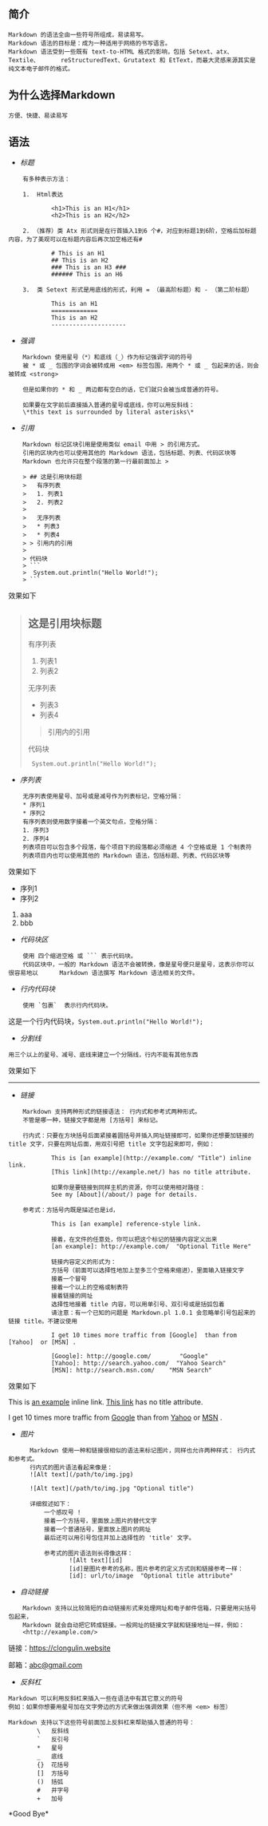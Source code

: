 ## 简介
    Markdown 的语法全由一些符号所组成，易读易写。
    Markdown 语法的目标是：成为一种适用于网络的书写语言。
    Markdown 语法受到一些既有 text-to-HTML 格式的影响，包括 Setext、atx、Textile、      reStructuredText、Grutatext 和 EtText，而最大灵感来源其实是纯文本电子邮件的格式。
## 为什么选择Markdown
    方便、快捷、易读易写
## 语法
* *标题*
```
    有多种表示方法：

    1.  Html表达

            <h1>This is an H1</h1>
            <h2>This is an H2</h2>
    
    2. （推荐）类 Atx 形式则是在行首插入1到6 个#，对应到标题1到6阶，空格后加标题内容，为了美观可以在标题内容后再次加空格还有#

            # This is an H1
            ## This is an H2
            ### This is an H3 ###
            ###### This is an H6

    3.  类 Setext 形式是用底线的形式，利用 = （最高阶标题）和 - （第二阶标题）

            This is an H1
            =============
            This is an H2
            ---------------------
```
* *强调*
```
    Markdown 使用星号（*）和底线（_）作为标记强调字词的符号
    被 * 或 _ 包围的字词会被转成用 <em> 标签包围，用两个 * 或 _ 包起来的话，则会被转成 <strong>

    但是如果你的 * 和 _ 两边都有空白的话，它们就只会被当成普通的符号。

    如果要在文字前后直接插入普通的星号或底线，你可以用反斜线：
    \*this text is surrounded by literal asterisks\*
```

*  *引用*
```
    Markdown 标记区块引用是使用类似 email 中用 > 的引用方式。
    引用的区块内也可以使用其他的 Markdown 语法，包括标题、列表、代码区块等
    Markdown 也允许只在整个段落的第一行最前面加上 > 

    > ## 这是引用块标题
    >   有序列表
    >   1. 列表1
    >   2. 列表2
    > 
    >   无序列表
    >   * 列表3
    >   * 列表4
    > > 引用内的引用
    >
    > 代码块
    > ```
    >  System.out.println("Hello World!");
    > ```
```
效果如下
> ## 这是引用块标题
>   有序列表
>   1. 列表1
>   2. 列表2
> 
>   无序列表
>   * 列表3
>   * 列表4
> > 引用内的引用
>
> 代码块
> ```
>  System.out.println("Hello World!");
> ```
* *序列表*
```
    无序列表使用星号、加号或是减号作为列表标记，空格分隔：
    * 序列1
    * 序列2
    有序列表则使用数字接着一个英文句点，空格分隔：
    1. 序列3
    2. 序列4
    列表项目可以包含多个段落，每个项目下的段落都必须缩进 4 个空格或是 1 个制表符
    列表项目内也可以使用其他的 Markdown 语法，包括标题、列表、代码区块等
```
效果如下
 * 序列1
 * 序列2
1. aaa
2. bbb

* *代码块区*
```
    使用 四个缩进空格 或 ``` 表示代码块。
    代码区块中，一般的 Markdown 语法不会被转换，像是星号便只是星号，这表示你可以很容易地以      Markdown 语法撰写 Markdown 语法相关的文件。
```
* *行内代码块*
```
    使用 `包裹`  表示行内代码块。
```
  这是一个行内代码块，`System.out.println("Hello World!");`

* *分割线*
```
用三个以上的星号、减号、底线来建立一个分隔线，行内不能有其他东西
```
效果如下
***
* *链接*
```
    Markdown 支持两种形式的链接语法： 行内式和参考式两种形式。
    不管是哪一种，链接文字都是用 [方括号] 来标记。

    行内式：只要在方块括号后面紧接着圆括号并插入网址链接即可，如果你还想要加链接的 title 文字，只要在网址后面，用双引号把 title 文字包起来即可，例如：

            This is [an example](http://example.com/ "Title") inline link.
            [This link](http://example.net/) has no title attribute.

            如果你是要链接到同样主机的资源，你可以使用相对路径：
            See my [About](/about/) page for details.   

    参考式：方括号内既是描述也是id，

            This is [an example] reference-style link.

            接着，在文件的任意处，你可以把这个标记的链接内容定义出来
            [an example]: http://example.com/  "Optional Title Here"

            链接内容定义的形式为：
            方括号（前面可以选择性地加上至多三个空格来缩进），里面输入链接文字
            接着一个冒号
            接着一个以上的空格或制表符
            接着链接的网址
            选择性地接着 title 内容，可以用单引号、双引号或是括弧包着
            请注意：有一个已知的问题是 Markdown.pl 1.0.1 会忽略单引号包起来的链接 title。不建议使用

            I get 10 times more traffic from [Google]  than from [Yahoo]  or [MSN] .

            [Google]: http://google.com/        "Google"
            [Yahoo]: http://search.yahoo.com/  "Yahoo Search"
            [MSN]: http://search.msn.com/    "MSN Search"
```
效果如下

This is [an example](http://example.com/ "Title") inline link.
 [This link](http://example.net/) has no title attribute.

I get 10 times more traffic from [Google]  than from [Yahoo]  or [MSN] .

  [Google]: http://google.com/        "Google"
  [Yahoo]: http://search.yahoo.com/  "Yahoo Search"
  [MSN]: http://search.msn.com/    "MSN Search"

  * *图片*
  ```
        Markdown 使用一种和链接很相似的语法来标记图片，同样也允许两种样式： 行内式和参考式。
        行内式的图片语法看起来像是：
        ![Alt text](/path/to/img.jpg)

        ![Alt text](/path/to/img.jpg "Optional title")

        详细叙述如下：
            一个感叹号 !
            接着一个方括号，里面放上图片的替代文字
            接着一个普通括号，里面放上图片的网址
            最后还可以用引号包住并加上选择性的 'title' 文字。

            参考式的图片语法则长得像这样：
                   ![Alt text][id]
                   [id]是图片参考的名称，图片参考的定义方式则和链接参考一样：
                   [id]: url/to/image  "Optional title attribute"

  ```
* *自动链接*
```
    Markdown 支持以比较简短的自动链接形式来处理网址和电子邮件信箱，只要是用尖括号包起来， 
    Markdown 就会自动把它转成链接。一般网址的链接文字就和链接地址一样，例如：
    <http://example.com/>
```
  链接：<https://clongulin.website>

  邮箱：<abc@gmail.com>
* *反斜杠*
```
Markdown 可以利用反斜杠来插入一些在语法中有其它意义的符号
例如：如果你想要用星号加在文字旁边的方式来做出强调效果（但不用 <em> 标签）

Markdown 支持以下这些符号前面加上反斜杠来帮助插入普通的符号：
        \   反斜线
        `   反引号
        *   星号
        _   底线
        {}  花括号
        []  方括号
        ()  括弧
        #   井字号
        +   加号
```
  \*Good Bye\*

